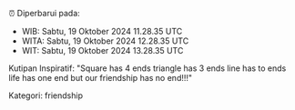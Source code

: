 ⏰ Diperbarui pada:
- WIB: Sabtu, 19 Oktober 2024 11.28.35 UTC
- WITA: Sabtu, 19 Oktober 2024 12.28.35 UTC
- WIT: Sabtu, 19 Oktober 2024 13.28.35 UTC

Kutipan Inspiratif:
"Square has 4 ends triangle has 3 ends line has to ends life has one end but our friendship has no end!!!"


Kategori: friendship

